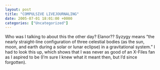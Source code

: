 ```yaml
---
layout: post
title: "COMPULSIVE LIVEJOURNALING"
date: 2005-07-01 18:01:00 +0000
categories: ["Uncategorized"]
---
```


Who was I talking to about this the other day? Elanor?? Syzygy means “the nearly straight-line configuration of three celestial bodies (as the sun, moon, and earth during a solar or lunar eclipse) in a gravitational system.” I had to look this up, which shows that I was never as good of an X-Files fan as I aspired to be (I’m sure I  knew what it meant then, but I’d since forgotten).